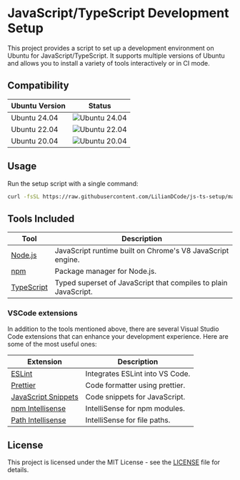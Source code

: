 # JavaScript/TypeScript Development Setup

This project provides a script to set up a development environment on Ubuntu for JavaScript/TypeScript. It supports multiple versions of Ubuntu and allows you to install a variety of tools interactively or in CI mode.

## Compatibility

| Ubuntu Version | Status |
| -------------- | ------ |
| Ubuntu 24.04   | ![Ubuntu 24.04](https://github.com/LilianDCode/js-ts-setup/actions/workflows/ci.yml/badge.svg?branch=main&event=push&job=test-setup&matrix=os=ubuntu-24.04) |
| Ubuntu 22.04   | ![Ubuntu 22.04](https://github.com/LilianDCode/js-ts-setup/actions/workflows/ci.yml/badge.svg?branch=main&event=push&job=test-setup&matrix=os=ubuntu-22.04) |
| Ubuntu 20.04   | ![Ubuntu 20.04](https://github.com/LilianDCode/js-ts-setup/actions/workflows/ci.yml/badge.svg?branch=main&event=push&job=test-setup&matrix=os=ubuntu-20.04) |

## Usage

Run the setup script with a single command:

```sh
curl -fsSL https://raw.githubusercontent.com/LilianDCode/js-ts-setup/main/setup.sh | sudo bash
```

## Tools Included

| Tool | Description |
| --- | --- |
| [Node.js](https://nodejs.org/) | JavaScript runtime built on Chrome's V8 JavaScript engine. |
| [npm](https://www.npmjs.com/) | Package manager for Node.js. |
| [TypeScript](https://www.typescriptlang.org/) | Typed superset of JavaScript that compiles to plain JavaScript. |

### VSCode extensions

In addition to the tools mentioned above, there are several Visual Studio Code extensions that can enhance your development experience. Here are some of the most useful ones:

| Extension | Description |
| --- | --- |
| [ESLint](https://marketplace.visualstudio.com/items?itemName=dbaeumer.vscode-eslint) | Integrates ESLint into VS Code. |
| [Prettier](https://marketplace.visualstudio.com/items?itemName=esbenp.prettier-vscode) | Code formatter using prettier. |
| [JavaScript Snippets](https://marketplace.visualstudio.com/items?itemName=xabikos.JavaScriptSnippets) | Code snippets for JavaScript. |
| [npm Intellisense](https://marketplace.visualstudio.com/items?itemName=christian-kohler.npm-intellisense) | IntelliSense for npm modules. |
| [Path Intellisense](https://marketplace.visualstudio.com/items?itemName=christian-kohler.path-intellisense) | IntelliSense for file paths. |

## License

This project is licensed under the MIT License - see the [LICENSE](LICENSE) file for details.
